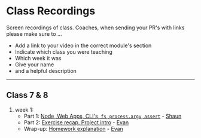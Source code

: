 # Class Recordings

Screen recordings of class.  Coaches, when sending your PR's with links please make sure to ...

* Add a link to your video in the correct module's section
* Indicate which class you were teaching
* Which week it was
* Give your name
* and a helpful description

---

## Class 7 & 8

1. week 1:
    * Part 1: [Node, Web Apps, CLI's, `fs`, `process.argv`, `assert`](https://vimeo.com/414454713) - [Shaun](https://github.com/badgerbadgerbadgerbadger)
    * Part 2: [Exercise recap, Project intro](https://vimeo.com/414475261) - [Evan](https://github.com/colevanderswands/)
    * Wrap-up: [Homework explanation](https://vimeo.com/414475261) - [Evan](https://github.com/colevanderswands/)
